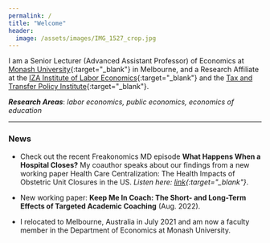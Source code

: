 ```yaml
---
permalink: /
title: "Welcome"
header:
  image: /assets/images/IMG_1527_crop.jpg
---
```


I am a Senior Lecturer (Advanced Assistant Professor) of Economics at [Monash University](https://research.monash.edu/en/persons/stefanie-fischer){:target="_blank"} in Melbourne, and a Research Affiliate at the [IZA Institute of Labor Economics](https://www.iza.org/){:target="_blank"} and the [Tax and Transfer Policy Institute](https://taxpolicy.crawford.anu.edu.au/){:target="_blank"}.  

***Research Areas***: *labor economics, public economics, economics of education*

---

### News

- Check out the recent Freakonomics MD episode **What Happens When a Hospital Closes?** My coauthor speaks about our findings from a new working paper Health Care Centralization: The Health Impacts of Obstetric Unit Closures in the US. *Listen here: [link](https://freakonomics.com/podcast/what-happens-when-a-hospital-closes/){:target="_blank"}*.

- New working paper: **Keep Me In Coach: The Short- and Long-Term Effects of Targeted Academic Coaching** (Aug. 2022).

- I relocated to Melbourne, Australia in July 2021 and am now a faculty member in the Department of Economics at Monash University. 
